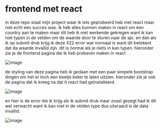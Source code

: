# frontend met react

in deze repo staat mijn project waar ik iets geprobeerd heb met react maar niet echt een succes was. ik heb alles kunnen maken in react om een country aan te maken maar dit heb ik niet werkende gekregen want ik kan niet typen in de velden om de waarde door te sturen naar de api. en dan als ik op submit druk krijg ik deze 422 error wat normaal is want dit betekent dat da waarde invallid zijn. dit is normal als je niets in kan typen. hieronder zie je de frontend pagina die ik heb proberen maken in react

![image](https://github.com/yorbenwij/apidev-project2/assets/91123168/472bbfd1-90ef-4206-ae86-c27201bf3b6b)

de styling van deze pagina heb ik gedaan met een paar simpele bootstrap dingen om het er toch een beetje beter te laten uitzien.
hieronder zie je ook de pagina dat ik kreeg na dat it react had geïnstalleerd.

![image](https://github.com/yorbenwij/apidev-project2/assets/91123168/6e0a67ab-e950-4aee-b1b7-0aca15dd9a02)

en hier is de error die ik krijg als ik submit druk maar zoasl gezegt had ik dit wel verwacht want ik kan niet in de velden type dus uiteraard is de data invallid.

![image](https://github.com/yorbenwij/apidev-project2/assets/91123168/2388fb7b-57b6-445e-a3b4-097385a1ac60)


